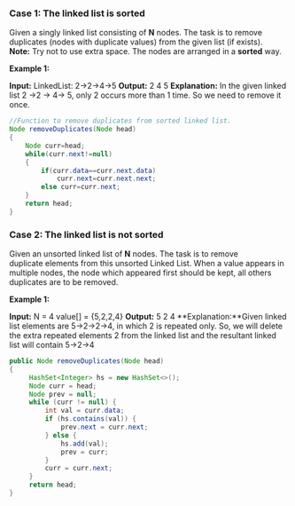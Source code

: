 ### Case 1: The linked list is sorted 

Given a singly linked list consisting of **N** nodes. The task is to remove duplicates (nodes with duplicate values) from the given list (if exists).  
**Note:** Try not to use extra space. The nodes are arranged in a **sorted** way.

**Example 1:**

**Input:**
LinkedList: 2->2->4->5
**Output:** 2 4 5
**Explanation:** In the given linked list 
2 ->2 -> 4-> 5, only 2 occurs more 
than 1 time. So we need to remove it once.

```java
//Function to remove duplicates from sorted linked list.
Node removeDuplicates(Node head)
{
	Node curr=head;
	while(curr.next!=null)
	{
		if(curr.data==curr.next.data)
			curr.next=curr.next.next;
		else curr=curr.next;
	}
	return head;
}
```

### Case 2: The linked list is not sorted 

Given an unsorted linked list of **N** nodes. The task is to remove duplicate elements from this unsorted Linked List. When a value appears in multiple nodes, the node which appeared first should be kept, all others duplicates are to be removed.

**Example 1:**

**Input:**
N = 4
value[] = {5,2,2,4}
**Output:** 5 2 4
**Explanation:**Given linked list elements are
5->2->2->4, in which 2 is repeated only.
So, we will delete the extra repeated
elements 2 from the linked list and the
resultant linked list will contain 5->2->4

```java
public Node removeDuplicates(Node head) 
{
	 HashSet<Integer> hs = new HashSet<>();
	 Node curr = head;
	 Node prev = null;
	 while (curr != null) {
		 int val = curr.data;
		 if (hs.contains(val)) {
			 prev.next = curr.next;
		 } else {
			 hs.add(val);
			 prev = curr;
		 }
		 curr = curr.next;
	 }
	 return head;
}
```

